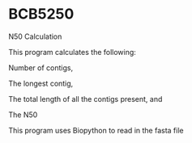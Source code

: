 # BCB5250
N50 Calculation

This program calculates the following:

Number of contigs,

The longest contig,

The total length of all the contigs present, and

The N50


This program uses Biopython to read in the fasta file
